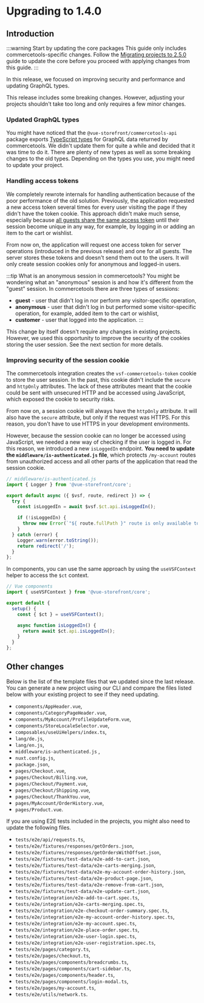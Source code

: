 # Upgrading to 1.4.0

## Introduction

:::warning Start by updating the core packages
This guide only includes commercetools-specific changes. Follow the [Migrating projects to 2.5.0](/migrate/2.5.0/overview.html) guide to update the core before you proceed with applying changes from this guide.
:::

In this release, we focused on improving security and performance and updating GraphQL types.

This release includes some breaking changes. However, adjusting your projects shouldn't take too long and only requires a few minor changes.

### Updated GraphQL types

You might have noticed that the `@vue-storefront/commercetools-api` package exports [TypeScript types](/commercetools/api-reference/commercetools-api.html) for GraphQL data returned by commercetools. We didn't update them for quite a while and decided that it was time to do it. There are plenty of new types as well as some breaking changes to the old types. Depending on the types you use, you might need to update your project.

### Handling access tokens

We completely rewrote internals for handling authentication because of the poor performance of the old solution. Previously, the application requested a new access token several times for every user visiting the page if they didn't have the token cookie. This approach didn't make much sense, especially because [all guests share the same access token](https://docs.commercetools.com/api/authorization#create-anonymous-sessions-only-once-necessary) until their session become unique in any way, for example, by logging in or adding an item to the cart or wishlist.

From now on, the application will request one access token for server operations (introduced in the previous release) and one for all guests. The server stores these tokens and doesn't send them out to the users. It will only create session cookies only for anonymous and logged-in users.

:::tip What is an anonymous session in commercetools?
You might be wondering what an "anonymous" session is and how it's different from the "guest" session. In commercetools there are three types of sessions:

* **guest** - user that didn't log in nor perform any visitor-specific operation,
* **anonymous** - user that didn't log in but performed some visitor-specific operation, for example, added item to the cart or wishlist,
* **customer** - user that logged into the application.
:::

This change by itself doesn't require any changes in existing projects. However, we used this opportunity to improve the security of the cookies storing the user session. See the next section for more details.

### Improving security of the session cookie

The commercetools integration creates the `vsf-commercetools-token` cookie to store the user session. In the past, this cookie didn't include the `secure` and `httpOnly` attributes. The lack of these attributes meant that the cookie could be sent with unsecured HTTP and be accessed using JavaScript, which exposed the cookie to security risks.

From now on, a session cookie will always have the `httpOnly` attribute. It will also have the `secure` attribute, but only if the request was HTTPS. For this reason, you don't have to use HTTPS in your development environments.

However, because the session cookie can no longer be accessed using JavaScript, we needed a new way of checking if the user is logged in. For this reason, we introduced a new `isLoggedIn` endpoint. **You need to update the `middleware/is-authenticated.js` file**, which protects `/my-account` routes from unauthorized access and all other parts of the application that read the session cookie.

```javascript
// middleware/is-authenticated.js
import { Logger } from '@vue-storefront/core';

export default async ({ $vsf, route, redirect }) => {
  try {
    const isLoggedIn = await $vsf.$ct.api.isLoggedIn();

    if (!isLoggedIn) {
      throw new Error(`"${ route.fullPath }" route is only available to logged-in customers`);
    }
  } catch (error) {
    Logger.warn(error.toString());
    return redirect('/');
  }
};
```

In components, you can use the same approach by using the `useVSFContext` helper to access the `$ct` context.

```javascript
// Vue components
import { useVSFContext } from '@vue-storefront/core';

export default {
  setup() {
    const { $ct } = useVSFContext();

    async function isLoggedIn() {
      return await $ct.api.isLoggedIn();
    }
  }
};
```

## Other changes

Below is the list of the template files that we updated since the last release. You can generate a new project using our CLI and compare the files listed below with your existing project to see if they need updating.

- `components/AppHeader.vue`,
- `components/CategoryPageHeader.vue`,
- `components/MyAccount/ProfileUpdateForm.vue`,
- `components/StoreLocaleSelector.vue`,
- `composables/useUiHelpers/index.ts`,
- `lang/de.js`,
- `lang/en.js`,
- `middleware/is-authenticated.js` ,
- `nuxt.config.js`,
- `package.json`,
- `pages/Checkout.vue`,
- `pages/Checkout/Billing.vue`,
- `pages/Checkout/Payment.vue`,
- `pages/Checkout/Shipping.vue`,
- `pages/Checkout/ThankYou.vue`,
- `pages/MyAccount/OrderHistory.vue`,
- `pages/Product.vue`.

If you are using E2E tests included in the projects, you might also need to update the following files.

- `tests/e2e/api/requests.ts`,
- `tests/e2e/fixtures/responses/getOrders.json`,
- `tests/e2e/fixtures/responses/getOrdersWithOffset.json`,
- `tests/e2e/fixtures/test-data/e2e-add-to-cart.json`,
- `tests/e2e/fixtures/test-data/e2e-carts-merging.json`,
- `tests/e2e/fixtures/test-data/e2e-my-account-order-history.json`,
- `tests/e2e/fixtures/test-data/e2e-product-page.json`,
- `tests/e2e/fixtures/test-data/e2e-remove-from-cart.json`,
- `tests/e2e/fixtures/test-data/e2e-update-cart.json`,
- `tests/e2e/integration/e2e-add-to-cart.spec.ts`,
- `tests/e2e/integration/e2e-carts-merging.spec.ts`,
- `tests/e2e/integration/e2e-checkout-order-summary.spec.ts`,
- `tests/e2e/integration/e2e-my-account-order-history.spec.ts`,
- `tests/e2e/integration/e2e-my-account.spec.ts`,
- `tests/e2e/integration/e2e-place-order.spec.ts`,
- `tests/e2e/integration/e2e-user-login.spec.ts`,
- `tests/e2e/integration/e2e-user-registration.spec.ts`,
- `tests/e2e/pages/category.ts`,
- `tests/e2e/pages/checkout.ts`,
- `tests/e2e/pages/components/breadcrumbs.ts`,
- `tests/e2e/pages/components/cart-sidebar.ts`,
- `tests/e2e/pages/components/header.ts`,
- `tests/e2e/pages/components/login-modal.ts`,
- `tests/e2e/pages/my-account.ts`,
- `tests/e2e/utils/network.ts`.
